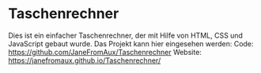 # Taschenrechner

Dies ist ein einfacher Taschenrechner, der mit Hilfe von HTML, CSS und JavaScript gebaut wurde.
Das Projekt kann hier eingesehen werden:
Code: 
https://github.com/JaneFromAux/Taschenrechner
Website: 
https://janefromaux.github.io/Taschenrechner/

